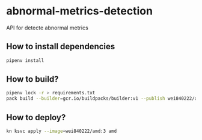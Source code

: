 # abnormal-metrics-detection
API for detecte abnormal metrics

## How to install dependencies
```bash
pipenv install
```

## How to build?
```bash
pipenv lock -r > requirements.txt
pack build --builder=gcr.io/buildpacks/builder:v1 --publish wei840222/amd:3 --env GOOGLE_ENTRYPOINT="uvicorn main:app --host=0.0.0.0 --port=8080 --workers=4 --log-level=debug"
```

## How to deploy?
```bash
kn ksvc apply --image=wei840222/amd:3 amd
```
